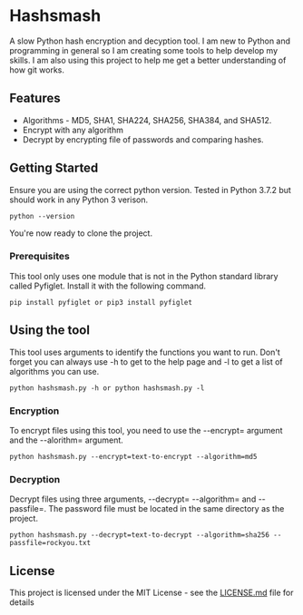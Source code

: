 # Hashsmash

A slow Python hash encryption and decyption tool. I am new to Python and programming in general so I am creating some tools to help develop my skills. I am also using this project to help me get a better understanding of how git works.

## Features

* Algorithms - MD5, SHA1, SHA224, SHA256, SHA384, and SHA512.
* Encrypt with any algorithm
* Decrypt by encrypting file of passwords and comparing hashes.

## Getting Started

Ensure you are using the correct python version. Tested in Python 3.7.2 but should work in any Python 3 verison.

```
python --version
```
You're now ready to clone the project.

### Prerequisites

This tool only uses one module that is not in the Python standard library called Pyfiglet. Install it with the following command.

```
pip install pyfiglet or pip3 install pyfiglet
```

## Using the tool

This tool uses arguments to identify the functions you want to run. Don't forget you can always use -h to get to the help page and -l to get a list of algorithms you can use.

```
python hashsmash.py -h or python hashsmash.py -l
```

### Encryption

To encrypt files using this tool, you need to use the --encrypt= argument and the --alorithm= argument.

```
python hashsmash.py --encrypt=text-to-encrypt --algorithm=md5
```

### Decryption

Decrypt files using three arguments, --decrypt= --algorithm= and --passfile=. The password file must be located in the same directory as the project.

```
python hashsmash.py --decrypt=text-to-decrypt --algorithm=sha256 --passfile=rockyou.txt
```

## License

This project is licensed under the MIT License - see the [LICENSE.md](LICENSE.md) file for details
